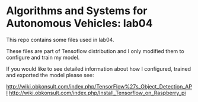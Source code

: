 # Algorithms and Systems for Autonomous Vehicles: lab04
This repo contains some files used in lab04.

These files are part of Tensoflow distribution and I only modified them to configure and train my model.

If you would like to see detailed information about how I configured, trained and exported the model please see:

http://wiki.obkonsult.com/index.php/TensorFlow%27s_Object_Detection_API
http://wiki.obkonsult.com/index.php/Install_Tensorflow_on_Raspberry_pi
